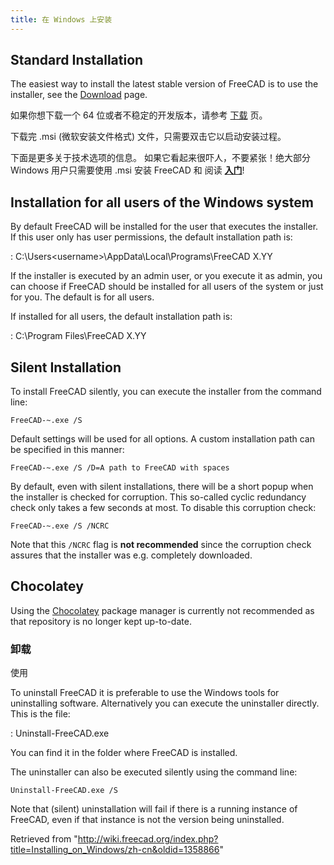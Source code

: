```yaml
---
title: 在 Windows 上安装
---
```

## Standard Installation

The easiest way to install the latest stable version of FreeCAD is to use the installer, see the [Download](/Download "Download") page.

如果你想下载一个 64 位或者不稳定的开发版本，请参考 [下载](/Download/zh-cn "Download/zh-cn") 页。

下载完 .msi (微软安装文件格式) 文件，只需要双击它以启动安装过程。

下面是更多关于技术选项的信息。
如果它看起来很吓人，不要紧张！绝大部分 Windows 用户只需要使用 .msi 安装 FreeCAD 和 阅读 **[入门](/Getting_started/zh-cn "Getting started/zh-cn")**!

## Installation for all users of the Windows system

By default FreeCAD will be installed for the user that executes the installer. If this user only has user permissions, the default installation path is:

:   C:\Users\<username>\AppData\Local\Programs\FreeCAD X.YY

If the installer is executed by an admin user, or you execute it as admin, you can choose if FreeCAD should be installed for all users of the system or just for you. The default is for all users.

If installed for all users, the default installation path is:

:   C:\Program Files\FreeCAD X.YY

## Silent Installation

To install FreeCAD silently, you can execute the installer from the command line:

```
FreeCAD-~.exe /S

```

Default settings will be used for all options. A custom installation path can be specified in this manner:

```
FreeCAD-~.exe /S /D=A path to FreeCAD with spaces

```

By default, even with silent installations, there will be a short popup when the installer is checked for corruption. This so-called cyclic redundancy check only takes a few seconds at most. To disable this corruption check:

```
FreeCAD-~.exe /S /NCRC

```

Note that this `/NCRC` flag is **not recommended** since the corruption check assures that the installer was e.g. completely downloaded.

## Chocolatey

Using the [Chocolatey](https://chocolatey.org/install) package manager is currently not recommended as that repository is no longer kept up-to-date.

### 卸载

使用

To uninstall FreeCAD it is preferable to use the Windows tools for uninstalling software. Alternatively you can execute the uninstaller directly. This is the file:

:   Uninstall-FreeCAD.exe

You can find it in the folder where FreeCAD is installed.

The uninstaller can also be executed silently using the command line:

```
Uninstall-FreeCAD.exe /S

```

Note that (silent) uninstallation will fail if there is a running instance of FreeCAD, even if that instance is not the version being uninstalled.

Retrieved from "<http://wiki.freecad.org/index.php?title=Installing_on_Windows/zh-cn&oldid=1358866>"
